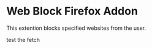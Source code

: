 # Web Block Firefox Addon

This extention blocks specified websites from the user.

test the fetch

